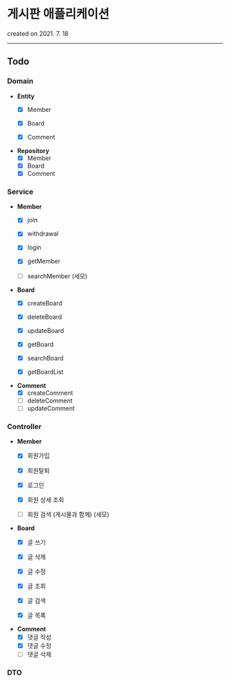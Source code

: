 # 게시판 애플리케이션

created on 2021. 7. 18

---

## Todo

### Domain

- **Entity**
    - [x] Member
    - [x] Board
    - [x] Comment


- **Repository**
    - [x] Member
    - [x] Board
    - [x] Comment

### Service

- **Member**
    - [x] join
    - [x] withdrawal
    - [x] login
    - [x] getMember
    - [ ] searchMember (세모)


- **Board**
    - [x] createBoard
    - [x] deleteBoard
    - [x] updateBoard
    - [x] getBoard
    - [x] searchBoard
    - [x] getBoardList


- **Comment**
    - [x] createComment
    - [ ] deleteComment
    - [ ] updateComment

### Controller

- **Member**
    - [x] 회원가입
    - [x] 회원탈퇴
    - [x] 로그인
    - [x] 회원 상세 조회
    - [ ] 회원 검색 (게시물과 함께) (세모)


- **Board**
    - [x] 글 쓰기
    - [x] 글 삭제
    - [x] 글 수정
    - [x] 글 조회
    - [x] 글 검색
    - [x] 글 목록


- **Comment**
    - [x] 댓글 작성
    - [x] 댓글 수정
    - [ ] 댓글 삭제

### DTO